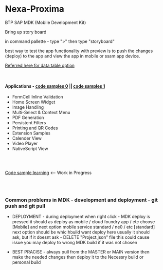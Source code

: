 # Nexa-Proxima
BTP SAP MDK (Mobile Development Kit)


Bring up story board 

in command pallette - type ">" then type "storyboard"

best way to test the app functionality with preview is to push the changes (deploy) to the app and view the app in mobile or ssam app device.


[Referred here for data table option](https://help.sap.com/doc/3642933ef2e1478fb1578ef2acba4ae9/Latest/en-US/reference/schemadoc/Page/SectionedTable/Container/DataTable.schema.html)


</br> 

#### Applications - [code samples 0](https://github.com/SAP-samples/cloud-mdk-tutorial-samples) || [code samples 1](https://github.com/SAP-samples/cloud-mdk-samples/tree/main/Showcase_Apps)

- FormCell Inline Validation
- Home Screen Widget
- Image Handling
- Multi-Select & Context Menu
- PDF Generation
- Persistent Filters
- Printing and QR Codes
- Extension Samples
- Calender View
- Video Player
- NativeScript View

</br> </br>

[Code sample learning](https://github.com/Octavius-Dante/Nexa-Proxima/tree/main/Code_Sample_learning) <-- Work in Progress 

</br> </br>

### Common problems in MDK - development and deployment - git push and git pull

- DEPLOYMENT - during deployment when right click - MDK deploy is pressed it should as deploy as mobile / cloud foundry app / etc choose [Mobile] and next option mobile service standard / ne0 / etc [standard] next option should be whic hbuild want deploy here usually it should ask, but if it doesnt ask - DELETE "Project.json" file this could cause issue you may deploy to wrong MDK build if it was not chosen 
 
- BEST PRACISE - always pull from the MASTER or MAIN version then make the needed changes then deploy it to the Necessry build or personal build


<!--

</br> </br>

#### Applications - [code samples](https://github.com/SAP-samples/cloud-mdk-samples/tree/main/Showcase_Apps)

- FormCell Inline Validation
- Home Screen Widget

-->
